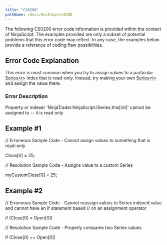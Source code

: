 ```yaml
---
title: "CS0200"
pathName: /docs/desktop/cs0200
---
```


The following CS0200 error code information is provided within the context of NinjaScript. The examples provided are only a subset of potential problems that this error code may reflect. In any case, the examples below provide a reference of coding flaw possibilities.

## Error Code Explanation

This error is most common when you try to assign values to a particular [Series&lt;t&gt;](/docs/desktop/seriest) index that is read-only. Instead, try making your own [Series&lt;t&gt;](/docs/desktop/seriest) and assign the value there.

### Error Description

Property or indexer 'NinjaTrader.NinjaScript.ISeries<double>.this[int]' cannot be assigned to -- it is read only

## Example #1

// Erroneous Sample Code - Cannot assign values to something that is read-only

Close[0] = 25;

// Resolution Sample Code - Assigns value to a custom Series<double>

myCustomClose[0] = 25;

## Example #2

// Erroneous Sample Code - Cannot reassign values to Series<double> indexed value and cannot have an if statement based
// on an assignment operator

if (Close[0] = Open[0])

// Resolution Sample Code - Properly compares two Series<double> values

if (Close[0] == Open[0])
